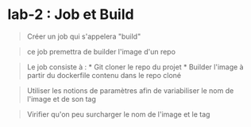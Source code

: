 # lab-2 : Job et Build

> Créer un job qui s'appelera "build"

> ce job premettra de builder l'image d'un repo

> Le job consiste à :
    * Git cloner le repo du projet
    * Builder l'image à partir du dockerfile contenu dans le repo cloné

> Utiliser les notions de paramètres afin de variabiliser le nom de l'image et de son tag

> Virifier qu'on peu surcharger le nom de l'image et le tag